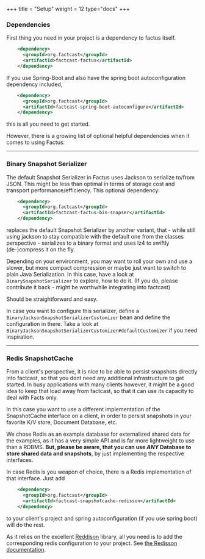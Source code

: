 +++
title = "Setup"
weight = 12
type="docs"
+++

### Dependencies

First thing you need in your project is a dependency to factus itself.

```xml
    <dependency>
      <groupId>org.factcast</groupId>
      <artifactId>factcast-factus</artifactId>
    </dependency>
```

If you use Spring-Boot and also have the spring boot autoconfiguration dependency included, 
```xml
    <dependency>
      <groupId>org.factcast</groupId>
      <artifactId>factcast-spring-boot-autoconfigure</artifactId>
    </dependency>
```
this is all you need to get started.

However, there is a growing list of optional helpful dependencies when it comes to using Factus:

____

### Binary Snapshot Serializer

The default Snapshot Serializer in Factus uses Jackson to serialize to/from JSON. This might be less than optimal in terms of storage cost and transport performance/efficiency.
This optional dependency:

```xml
    <dependency>
      <groupId>org.factcast</groupId>
      <artifactId>factcast-factus-bin-snapser</artifactId>
    </dependency>
```
replaces the default Snapshot Serializer by another variant, that - while still using jackson to stay compatible 
with the default one from the classes perspective - serializes to a binary format and uses lz4 to swiftly (de-)compress 
it on the fly.

Depending on your environment, you may want to roll your own and use a slower, but more compact compression or maybe 
just want to switch to plain Java Serialization. In this case, have a look at `BinarySnapshotSerializer` to explore, how to do it.
(If you do, please contribute it back - might be worthwhile integrating into factcast)

Should be straightforward and easy.

In case you want to configure this serializer, define a `BinaryJacksonSnapshotSerializerCustomizer` bean and
define the configuration in there. Take a look at `BinaryJacksonSnapshotSerializerCustomizer#defaultCustomizer`
if you need inspiration. 

____

### Redis SnapshotCache

From a client's perspective, it is nice to be able to persist snapshots directly into factcast, so that you dont
need any additional infrastructure to get started. In busy applications with many clients however, it might be
a good idea to keep that load away from factcast, so that it can use its capacity to deal with Facts only.

In this case you want to use a different implementation of the SnapshotCache interface on a client, in order to 
persist snapshots in your favorite K/V store, Document Database, etc.

We chose Redis as an example database for externalized shared data for the examples, as it has a very simple API and is 
far more lightweight to use than a RDBMS. **But, please be aware, that you can use *ANY* Database to store shared data 
and snapshots**, by just implementing the respective interfaces. 

In case Redis is you weapon of choice, there is a Redis implementation of that interface. Just add 

```xml
    <dependency>
      <groupId>org.factcast</groupId>
      <artifactId>factcast-snapshotcache-redisson</artifactId>
    </dependency>
```
 
to your client's project and spring autoconfiguration (if you use spring boot) will do the rest.

As it relies on the excellent [Reddison](https://redisson.org/) library, all you need is to add the corresponding redis configuration to your project.
See [the Redisson documentation](https://github.com/redisson/redisson/tree/master/redisson-spring-boot-starter).

